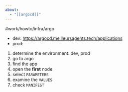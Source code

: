 ```yaml
---
about:
  - "[[argocd]]"
---
```

#work/howto/infra/argo

- dev: https://argocd.meilleursagents.tech/applications
- prod: 

1. determine the environment: dev, prod
2.  go to argo
3. find the app
4. open the **first** node
5. select `PARAMETERS`
6. examine the `VALUES`
7. check `MANIFEST`
